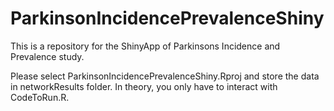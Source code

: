 # ParkinsonIncidencePrevalenceShiny
 
This is a repository for the ShinyApp of Parkinsons Incidence and Prevalence study. 

Please select ParkinsonIncidencePrevalenceShiny.Rproj and store the data in networkResults folder. In theory, you only have to interact with CodeToRun.R.
